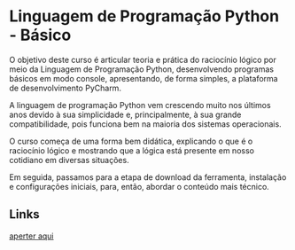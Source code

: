 
# Linguagem de Programação Python - Básico

O objetivo deste curso é articular teoria e prática do raciocínio lógico por meio da Linguagem de Programação Python, desenvolvendo programas básicos em modo console, apresentando, de forma simples, a plataforma de desenvolvimento PyCharm.

A linguagem de programação Python vem crescendo muito nos últimos anos devido à sua simplicidade e, principalmente, à sua grande compatibilidade, pois funciona bem na maioria dos sistemas operacionais.

O curso começa de uma forma bem didática, explicando o que é o raciocínio lógico e mostrando que a lógica está presente em nosso cotidiano em diversas situações.

Em seguida, passamos para a etapa de download da ferramenta, instalação e configurações iniciais, para, então, abordar o conteúdo mais técnico.


## Links
[aperter aqui ](https://www.ev.org.br/cursos/linguagem-de-programacao-python-basico)

